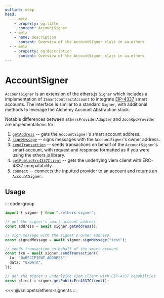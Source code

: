 ```yaml
---
outline: deep
head:
  - - meta
    - property: og:title
      content: AccountSigner
  - - meta
    - name: description
      content: Overview of the AccountSigner class in aa-ethers
  - - meta
    - property: og:description
      content: Overview of the AccountSigner class in aa-ethers
---
```


# AccountSigner

`AccountSigner` is an extension of the ethers.js `Signer` which includes a implementation of `ISmartContractAccount` to integrate [EIP-4337](https://eips.ethereum.org/EIPS/eip-4337) smart accounts. The interface is similar to a standard `Signer`, with additional methods to leverage the Alchemy Account Abstraction stack.

Notable differences between `EthersProviderAdapter` and `JsonRpcProvider` are implementations for:

1.  [`getAddress`](/packages/aa-ethers/account-signer/getAddress) -- gets the `AccountSigner`'s smart account address.
2.  [`signMessage`](/packages/aa-ethers/account-signer/signMessage) -- signs messages with the `AccountSigner`'s owner address.
3.  [`sendTransaction`](/packages/aa-ethers/account-signer/sendTransaction) -- sends transactions on behalf of the `AccountSigner`'s smart account, with request and response formatted as if you were using the ethers.js library.
4.  [`getPublicErc4337Client`](/packages/aa-ethers/account-signer/getPublicErc4337Client) -- gets the underlying viem cliemt with ERC-4337 compatability.
5.  [`connect`](/packages/aa-ethers/account-signer/connect) -- connects the inputted provider to an account and returns an `AccountSigner`.

## Usage

::: code-group

```ts [example.ts]
import { signer } from "./ethers-signer";

// get the signer's smart account address
const address = await signer.getAddress();

// sign message with the signer's owner address
const signedMessage = await signer.signMessage("test");

// sends transaction on behalf of the smart account
const txn = await signer.sendTransaction({
  to: "0xRECIPIENT_ADDRESS",
  data: "0xDATA",
});

// get the signer's underlying viem client with EIP-4337 capabilties
const client = signer.getPublicErc4337Client();
```

<<< @/snippets/ethers-signer.ts
:::
